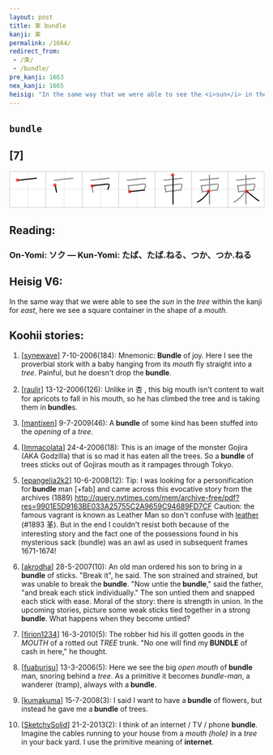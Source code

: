 ```yaml
---
layout: post
title: 束 bundle
kanji: 束
permalink: /1664/
redirect_from:
 - /束/
 - /bundle/
pre_kanji: 1663
nex_kanji: 1665
heisig: "In the same way that we were able to see the <i>sun</i> in the <i>tree</i> within the kanji for <i>east</i>, here we see a square container in the shape of a <i>mouth</i>."
---
```


## `bundle`

## [7]

<div class="stroke"><img src="../images/E69D9F.png" /></div>

## Reading:

### On-Yomi: ソク &mdash; Kun-Yomi: たば、たば.ねる、つか、つか.ねる

## Heisig V6:

In the same way that we were able to see the <i>sun</i> in the <i>tree</i> within the kanji for <i>east</i>, here we see a square container in the shape of a <i>mouth</i>.

## Koohii stories:

1) [<a href="http://kanji.koohii.com/profile/synewave">synewave</a>] 7-10-2006(184): Mnemonic:<strong> Bundle</strong> of joy. Here I see the proverbial stork with a baby hanging from its <em>mouth</em> fly straight into a <em>tree</em>. Painful, but he doesn&#039;t drop the<strong> bundle</strong>.

2) [<a href="http://kanji.koohii.com/profile/raulir">raulir</a>] 13-12-2006(126): Unlike in 杏 , this big mouth isn&#039;t content to wait for apricots to fall in his mouth, so he has climbed the tree and is taking them in<strong> bundle</strong>s.

3) [<a href="http://kanji.koohii.com/profile/mantixen">mantixen</a>] 9-7-2009(46): A<strong> bundle</strong> of some kind has been stuffed into the <em>opening</em> of a <em>tree</em>.

4) [<a href="http://kanji.koohii.com/profile/Immacolata">Immacolata</a>] 24-4-2006(18): This is an image of the monster Gojira (AKA Godzilla) that is so mad it has eaten all the trees. So a<strong> bundle</strong> of trees sticks out of Gojiras mouth as it rampages through Tokyo.

5) [<a href="http://kanji.koohii.com/profile/epangelia2k2">epangelia2k2</a>] 10-6-2008(12): Tip: I was looking for a personification for<strong> bundle</strong> man [+fab] and came across this evocative story from the archives (1889) <a href="http://query.nytimes.com/mem/archive-free/pdf?res=9901E5D9163BE033A25755C2A9659C94689FD7CF">http://query.nytimes.com/mem/archive-free/pdf?res=9901E5D9163BE033A25755C2A9659C94689FD7CF</a> Caution: the famous vagrant is known as Leather Man so don&#039;t confuse with <a href="../1893">leather</a> (#1893 革). But in the end I couldn&#039;t resist both because of the interesting story and the fact one of the possessions found in his mysterious sack (bundle) was an awl as used in subsequent frames 1671-1674!

6) [<a href="http://kanji.koohii.com/profile/akrodha">akrodha</a>] 28-5-2007(10): An old man ordered his son to bring in a<strong> bundle</strong> of sticks. &quot;Break it&quot;, he said. The son strained and strained, but was unable to break the<strong> bundle</strong>. &quot;Now untie the<strong> bundle</strong>,&quot; said the father, &quot;and break each stick individually.&quot; The son untied them and snapped each stick with ease. Moral of the story: there is strength in union. In the upcoming stories, picture some weak sticks tied together in a strong<strong> bundle</strong>. What happens when they become untied?

7) [<a href="http://kanji.koohii.com/profile/firion1234">firion1234</a>] 16-3-2010(5): The robber hid his ill gotten goods in the <em>MOUTH</em> of a rotted out <em>TREE</em> trunk. &quot;No one will find my<strong> BUNDLE</strong> of cash in here,&quot; he thought.

8) [<a href="http://kanji.koohii.com/profile/fuaburisu">fuaburisu</a>] 13-3-2006(5): Here we see the big <em>open mouth</em> of<strong> bundle</strong> man, snoring behind a <em>tree</em>. As a primitive it becomes <em>bundle-man</em>, a wanderer (tramp), always with a<strong> bundle</strong>.

9) [<a href="http://kanji.koohii.com/profile/kumakuma">kumakuma</a>] 15-7-2008(3): I said I want to have a<strong> bundle</strong> of flowers, but instead he gave me a<strong> bundle</strong> of trees.

10) [<a href="http://kanji.koohii.com/profile/SketchySolid">SketchySolid</a>] 21-2-2013(2): I think of an internet / TV / phone <strong>bundle</strong>. Imagine the cables running to your house from a <em>mouth (hole)</em> in a <em>tree</em> in your back yard. I use the primitive meaning of <strong>internet</strong>.
